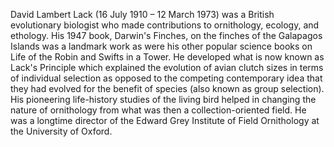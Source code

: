 David Lambert Lack (16 July 1910 – 12 March 1973) was a British evolutionary biologist who made contributions to ornithology, ecology, and ethology. His 1947 book, Darwin's Finches, on the finches of the Galapagos Islands was a landmark work as were his other popular science books on Life of the Robin and Swifts in a Tower. He developed what is now known as Lack's Principle which explained the evolution of avian clutch sizes in terms of individual selection as opposed to the competing contemporary idea that they had evolved for the benefit of species (also known as group selection). His pioneering life-history studies of the living bird helped in changing the nature of ornithology from what was then a collection-oriented field. He was a longtime director of the Edward Grey Institute of Field Ornithology at the University of Oxford.